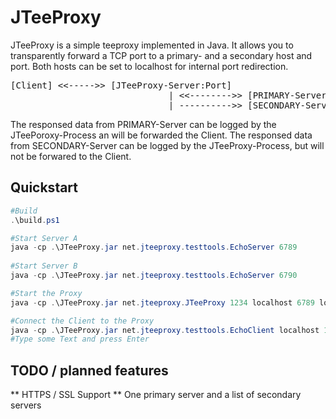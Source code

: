 # JTeeProxy
JTeeProxy is a simple teeproxy implemented in Java. It allows you to transparently forward a TCP port to a primary- and a secondary host and port. Both hosts can be set to localhost for internal port redirection.
<pre>
[Client] <<----->> [JTeeProxy-Server:Port] 
                              | <<-------->> [PRIMARY-Server:Port]
                              | ---------->> [SECONDARY-Server:Port]
</pre>
The responsed data from PRIMARY-Server can be logged by the JTeePoroxy-Process an will be forwarded the Client.
The responsed data from SECONDARY-Server can be logged by the JTeeProxy-Process, but will not be forwared to the Client.

## Quickstart

```powershell
#Build
.\build.ps1

#Start Server A
java -cp .\JTeeProxy.jar net.jteeproxy.testtools.EchoServer 6789 
 
#Start Server B
java -cp .\JTeeProxy.jar net.jteeproxy.testtools.EchoServer 6790 

#Start the Proxy
java -cp .\JTeeProxy.jar net.jteeproxy.JTeeProxy 1234 localhost 6789 localhost 6790 

#Connect the Client to the Proxy
java -cp .\JTeeProxy.jar net.jteeproxy.testtools.EchoClient localhost 1234
#Type some Text and press Enter
```

## TODO / planned features

** HTTPS / SSL Support
** One primary server and a list of secondary servers

